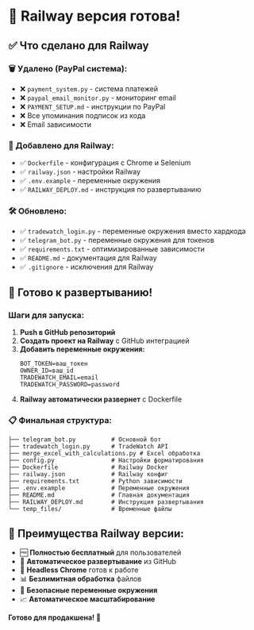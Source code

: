 # 🚂 Railway версия готова!

## ✅ Что сделано для Railway

### 🗑️ Удалено (PayPal система):
- ❌ `payment_system.py` - система платежей
- ❌ `paypal_email_monitor.py` - мониторинг email
- ❌ `PAYMENT_SETUP.md` - инструкции по PayPal
- ❌ Все упоминания подписок из кода
- ❌ Email зависимости

### 🔧 Добавлено для Railway:
- ✅ `Dockerfile` - конфигурация с Chrome и Selenium
- ✅ `railway.json` - настройки Railway
- ✅ `.env.example` - переменные окружения
- ✅ `RAILWAY_DEPLOY.md` - инструкция по развертыванию

### 🛠️ Обновлено:
- ✅ `tradewatch_login.py` - переменные окружения вместо хардкода
- ✅ `telegram_bot.py` - переменные окружения для токенов
- ✅ `requirements.txt` - оптимизированные зависимости
- ✅ `README.md` - документация для Railway
- ✅ `.gitignore` - исключения для Railway

## 🚂 Готово к развертыванию!

### Шаги для запуска:

1. **Push в GitHub репозиторий**
2. **Создать проект на Railway** с GitHub интеграцией
3. **Добавить переменные окружения:**
   ```
   BOT_TOKEN=ваш_токен
   OWNER_ID=ваш_id
   TRADEWATCH_EMAIL=email
   TRADEWATCH_PASSWORD=password
   ```
4. **Railway автоматически развернет** с Dockerfile

### 📋 Финальная структура:

```
├── telegram_bot.py          # Основной бот
├── tradewatch_login.py      # TradeWatch API  
├── merge_excel_with_calculations.py # Excel обработка
├── config.py                # Настройки форматирования
├── Dockerfile               # Railway Docker
├── railway.json             # Railway конфиг
├── requirements.txt         # Python зависимости
├── .env.example             # Переменные окружения
├── README.md                # Главная документация
├── RAILWAY_DEPLOY.md        # Инструкция развертывания
└── temp_files/              # Временные файлы
```

## 🎯 Преимущества Railway версии:

- 🆓 **Полностью бесплатный** для пользователей
- 🚂 **Автоматическое развертывание** из GitHub
- 🔧 **Headless Chrome** готов к работе
- 📊 **Безлимитная обработка** файлов
- 🔐 **Безопасные переменные окружения**
- 📈 **Автоматическое масштабирование**

**Готово для продакшена! 🚀**
